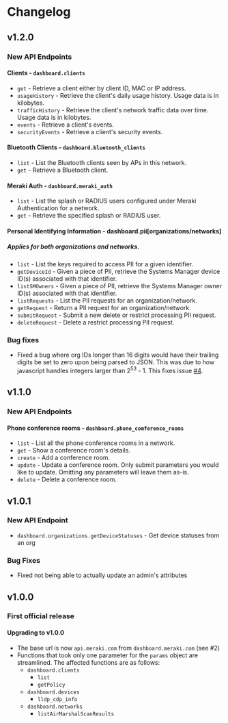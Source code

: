 # Changelog

## v1.2.0

### New API Endpoints

#### Clients - `dashboard.clients`

* `get` - Retrieve a client either by client ID, MAC or IP address.
* `usageHistory` - Retrieve the client's daily usage history. Usage data is in kilobytes.
* `trafficHistory` - Retrieve the client's network traffic data over time. Usage data is in kilobytes.
* `events` - Retrieve a client's events.
* `securityEvents` - Retrieve a client's security events.

#### Bluetooth Clients - `dashboard.bluetooth_clients`

* `list` - List the Bluetooth clients seen by APs in this network.
* `get` - Retrieve a Bluetooth client.

#### Meraki Auth - `dashboard.meraki_auth`

* `list` - List the splash or RADIUS users configured under Meraki Authentication for a network.
* `get` - Retrieve the specified splash or RADIUS user.

#### Personal Identifying Information - dashboard.pii[organizations/networks]
##### Applies for both organizations and networks.

* `list` - List the keys required to access PII for a given identifier.
* `getDeviceId` - Given a piece of PII, retrieve the Systems Manager device ID(s) associated with that identifier.
* `listSMOwners` - Given a piece of PII, retrieve the Systems Manager owner ID(s) associated with that identifier.
* `listRequests` - List the PII requests for an organization/network.
* `getRequest` - Return a PII request for an organization/network.
* `submitRequest` - Submit a new delete or restrict processing PII request.
* `deleteRequest` - Delete a restrict processing PII request.

### Bug fixes
* Fixed a bug where org IDs longer than 16 digits would have their trailing digits be set to zero upon being parsed to JSON. This was due to how javascript handles integers larger than 2<sup>53</sup> - 1. This fixes issue [#4](https://github.com/tejashah88/node-meraki-dashboard/issues/4).

## v1.1.0

### New API Endpoints

#### Phone conference rooms - `dashboard.phone_comference_rooms`

* `list` - List all the phone conference rooms in a network.
* `get` - Show a conference room's details.
* `create` - Add a conference room.
* `update` - Update a conference room. Only submit parameters you would like to update. Omitting any parameters will leave them as-is.
* `delete` - Delete a conference room.

## v1.0.1

### New API Endpoint
* `dashboard.organizations.getDeviceStatuses` - Get device statuses from an org

### Bug Fixes
* Fixed not being able to actually update an admin's attributes

## v1.0.0

### First official release

#### Upgrading to v1.0.0
* The base url is now `api.meraki.com` from `dashboard.meraki.com` (see #2)
* Functions that took only one parameter for the `params` object are streamlined. The affected functions are as follows:
  * `dashboard.clients`
    * `list`
    * `getPolicy`
  * `dashboard.devices`
    * `lldp_cdp_info`
  * `dashboard.networks`
    * `listAirMarshalScanResults`

